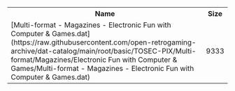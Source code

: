 <table>
<tr><th>Name</th><th>Size</th></tr>
<tr><td>[Multi-format - Magazines - Electronic Fun with Computer & Games.dat](https://raw.githubusercontent.com/open-retrogaming-archive/dat-catalog/main/root/basic/TOSEC-PIX/Multi-format/Magazines/Electronic Fun with Computer & Games/Multi-format - Magazines - Electronic Fun with Computer & Games.dat)</td><td>9333</td></tr>
</table>
